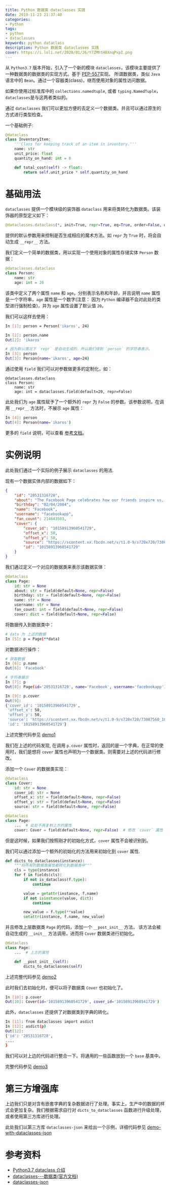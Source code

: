 ```yaml
---
title: Python 数据类 dataclasses 实践
date: 2019-11-23 21:37:40
categories:
- Python
tags:
- python
- dataclasses
keywords: python dataclass
description: Python 数据类 dataclasses 实践
cover: https://i.loli.net/2020/01/26/Y7ZMhtH8XnqPxpI.png
---
```


从 `Python3.7` 版本开始，引入了一个新的模块 `dataclasses`，该模块主要提供了一种数据类的数据类的实现方式。基于 [PEP-557](https://www.python.org/dev/peps/pep-0557/)实现。 所谓数据类，类似 `Java` 语言中的 `Bean`。通过一个容器类(class)，继而使用对象的属性访问数据。

如果你使用过标准库中的 `collections.namedtuple`, 或者 `typing.NamedTuple`，`dataclasses`是与这两者类似的。

通过 `dataclasses` 我们可以更加方便的去定义一个数据类。并且可以通过原生的方式进行类型检查。

一个基础例子:

``` python
@dataclass
class InventoryItem:
    '''Class for keeping track of an item in inventory.'''
    name: str
    unit_price: float
    quantity_on_hand: int = 0

    def total_cost(self) -> float:
        return self.unit_price * self.quantity_on_hand
```

基础用法
=======

`dataclasses` 提供一个模块级的装饰器 `dataclass` 用来将类转化为数据类。该装饰器的原型定义如下：

``` python
@dataclasses.dataclass(*, init=True, repr=True, eq=True, order=False, unsafe_hash=False, frozen=False)
```

提供的默认参数用来控制是否生成相应的魔术方法。如 `repr` 为 `True` 时，将会自动生成 `__repr__` 方法。

我们定义一个简单的数据类，用以实现一个使用对象的属性存储实体 `Person` 数据：

``` python
@dataclasses.dataclass
class Person:
    name: str
    age: int = 20
```

该类中定义了两个属性 `name` 和 `age`。分别表示名称和年龄，并且说明 `name` 属性是一个字符串，`age` 属性是一个数字(注意： 因为 `Python` 编译器不会对此处的类型进行强制检查)，并为 `age` 属性设置了默认值 `20`。

我们可以这样去使用：

``` bash
In [1]: person = Person('ikaros', 24)

In [2]: person.name
Out[2]: 'ikaros'

# 因为默认情况下 `repr` 是自动生成的，所以我们得到 `person` 的字符串表示。
In [3]: person
Out[3]: Person(name='ikaros', age=24)
```

通过使用 `field` 我们可以对参数做更多的定制化，如：

```
@dataclasses.dataclass
class Person:
    name: str
    age: int = dataclasses.field(default=20, repr=False)
```

此处我们为 `age` 属性赋予了一个额外的 `repr` 为 `False` 的参数。该参数说明，在调用 `__repr__` 方法时，不展示 `age` 属性：

``` bash
In [4]: person
Out[4]: Person(name='ikaros')
```

更多的 `field` 说明，可以查看 [参考文档](https://docs.python.org/zh-cn/3.7/library/dataclasses.html#dataclasses.field)。


实例说明
=======

此处我们通过一个实际的例子展示 `dataclasses` 的用法.

现有一个数据实体内部的数据如下：

``` json
{
    "id": "20531316728",
    "about": "The Facebook Page celebrates how our friends inspire us, support us, and help us discover the world when we connect.",
    "birthday": "02/04/2004",
    "name": "Facebook",
    "username": "facebookapp",
    "fan_count": 214643503,
    "cover": {
        "cover_id": "10158913960541729",
        "offset_x": 50,
        "offset_y": 50,
        "source": "https://scontent.xx.fbcdn.net/v/t1.0-9/s720x720/73087560_10158913960546729_8876113648821469184_o.jpg?_nc_cat=1&_nc_ohc=bAJ1yh0abN4AQkSOGhMpytya2quC_uS0j0BF-XEVlRlgwTfzkL_F0fojQ&_nc_ht=scontent.xx&oh=2964a1a64b6b474e64b06bdb568684da&oe=5E454425",
        "id": "10158913960541729"
    }
}
```

我们通过定义一个对应的数据类来表示该数据实体：

``` python
@dataclass
class Page:
    id: str = None
    about: str = field(default=None, repr=False)
    birthday: str = field(default=None, repr=False)
    name: str = None
    username: str = None
    fan_count: int = field(default=None, repr=False)
    cover: dict = field(default=None, repr=False)
```

将数据传入到数据类中：

``` bash
# data 为 上述的数据
In [5]: p = Page(**data)
```

对数据进行操作：

``` bash
# 获取数据
In [6]: p.name
Out[6]: 'Facebook'

# 字符串展示
In [7]: p
Out[8]: Page(id='20531316728', name='Facebook', username='facebookapp')

In [9]: p.cover
Out[9]: 
{'cover_id': '10158913960541729',
 'offset_x': 50,
 'offset_y': 50,
 'source': 'https://scontent.xx.fbcdn.net/v/t1.0-9/s720x720/73087560_10158913960546729_8876113648821469184_o.jpg?_nc_cat=1&_nc_ohc=bAJ1yh0abN4AQkSOGhMpytya2quC_uS0j0BF-XEVlRlgwTfzkL_F0fojQ&_nc_ht=scontent.xx&oh=2964a1a64b6b474e64b06bdb568684da&oe=5E454425',
 'id': '10158913960541729'}
```

上述完整代码参见 [demo1](https://github.com/MerleLiuKun/my-python/blob/master/sundries/dataclass/demo1.py) 

我们在上述的代码发现, 在调用 `p.cover` 属性时，返回的是一个字典，在正常的使用时，我们是想将 `cover` 属性也声明为一个数据类。则需要对上述的代码进行修改。

添加一个 `Cover` 的数据类实现：

``` python
@dataclass
class Cover:
    id: str = None
    cover_id: str = None
    offset_x: str = field(default=None, repr=False)
    offset_y: str = field(default=None, repr=False)
    source: str = field(default=None, repr=False)

@dataclass
class Page:
    ...  # 此处不再复制上方的属性
    cover: Cover = field(default=None, repr=False)  # 修改 `cover` 属性
```

但是这时候，如果我们按照刚才的初始化方式，`cover` 属性不会被识别到。

我们可以通过添加一个额外的初始化的方法用来初始化到 `cover` 属性.

``` python
def dicts_to_dataclasses(instance):
    """将所有的数据类属性都转化到数据类中"""
    cls = type(instance)
    for f in fields(cls):
        if not is_dataclass(f.type):
            continue

        value = getattr(instance, f.name)
        if not isinstance(value, dict):
            continue

        new_value = f.type(**value)
        setattr(instance, f.name, new_value)

```

并且修改上层数据类 `Page` 的代码，添加一个 `__post_init__` 方法， 该方法会被自动生成的 `__init__` 方法调用，进而将 `Cover` 数据类进行初始化。

``` python
@dataclass
class Page:
    ...  # 上方的属性

    def __post_init__(self):
        dicts_to_dataclasses(self)
```

上述完整代码参见 [demo2](https://github.com/MerleLiuKun/my-python/blob/master/sundries/dataclass/demo2.py)

此时我们去初始化时，便可以将子数据类 `Cover` 也初始化了。

``` bash
In [10]: p.cover
Out[10]: Cover(id='10158913960541729', cover_id='10158913960541729')
```

此外，`dataclasses` 还提供了对数据类到字典的转化。

``` bash
In [11]: from dataclasses import asdict
In [12]: asdict(p)
Out[12]:
{'id': '20531316728',
....
}
```

我们可以对上边的代码进行整合一下。将通用的一些函数放到一个 `base` 基类中。

完整代码参见 [demo3](https://github.com/MerleLiuKun/my-python/blob/master/sundries/dataclass/demo3.py)


第三方增强库
==========

上边我们只是对含有嵌套字典的复杂数据进行了处理。事实上，生产中的数据的样式会更加复杂。我们根据需求自行对 `dicts_to_dataclasses` 函数进行升级处理，或者使用第三方库进行处理。

此处我们以第三方库 `dataclasses-json` 来给出一个示例，详细代码参见 [demo-with-dataclasses-json](https://github.com/MerleLiuKun/my-python/blob/master/sundries/dataclass/demo_with_dataclasses_json.py)


参考资料
=======

- [Python3.7 dataclass 介绍](https://www.kawabangga.com/posts/2959)
- [dataclasses---数据类(官方文档)](https://docs.python.org/zh-cn/3.7/library/dataclasses.html)
- [dataclasses-json](https://github.com/lidatong/dataclasses-json)